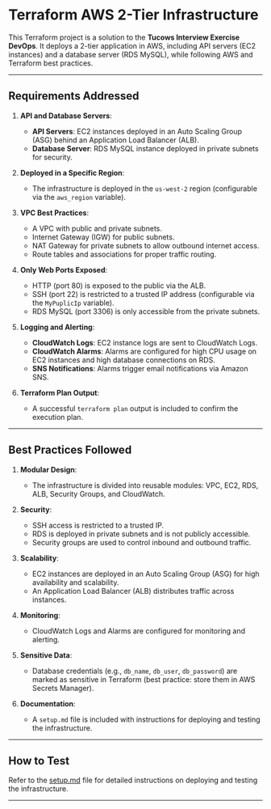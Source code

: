 # Terraform AWS 2-Tier Infrastructure

This Terraform project is a solution to the **Tucows Interview Exercise DevOps**. It deploys a 2-tier application in AWS, including API servers (EC2 instances) and a database server (RDS MySQL), while following AWS and Terraform best practices.

---

## Requirements Addressed

1. **API and Database Servers**:
   - **API Servers**: EC2 instances deployed in an Auto Scaling Group (ASG) behind an Application Load Balancer (ALB).
   - **Database Server**: RDS MySQL instance deployed in private subnets for security.

2. **Deployed in a Specific Region**:
   - The infrastructure is deployed in the `us-west-2` region (configurable via the `aws_region` variable).

3. **VPC Best Practices**:
   - A VPC with public and private subnets.
   - Internet Gateway (IGW) for public subnets.
   - NAT Gateway for private subnets to allow outbound internet access.
   - Route tables and associations for proper traffic routing.

4. **Only Web Ports Exposed**:
   - HTTP (port 80) is exposed to the public via the ALB.
   - SSH (port 22) is restricted to a trusted IP address (configurable via the `MyPuplicIp` variable).
   - RDS MySQL (port 3306) is only accessible from the private subnets.

5. **Logging and Alerting**:
   - **CloudWatch Logs**: EC2 instance logs are sent to CloudWatch Logs.
   - **CloudWatch Alarms**: Alarms are configured for high CPU usage on EC2 instances and high database connections on RDS.
   - **SNS Notifications**: Alarms trigger email notifications via Amazon SNS.

6. **Terraform Plan Output**:
   - A successful `terraform plan` output is included to confirm the execution plan.

---

## Best Practices Followed

1. **Modular Design**:
   - The infrastructure is divided into reusable modules: VPC, EC2, RDS, ALB, Security Groups, and CloudWatch.

2. **Security**:
   - SSH access is restricted to a trusted IP.
   - RDS is deployed in private subnets and is not publicly accessible.
   - Security groups are used to control inbound and outbound traffic.

3. **Scalability**:
   - EC2 instances are deployed in an Auto Scaling Group (ASG) for high availability and scalability.
   - An Application Load Balancer (ALB) distributes traffic across instances.

4. **Monitoring**:
   - CloudWatch Logs and Alarms are configured for monitoring and alerting.

5. **Sensitive Data**:
   - Database credentials (e.g., `db_name`, `db_user`, `db_password`) are marked as sensitive in Terraform (best practice: store them in AWS Secrets Manager).

6. **Documentation**:
   - A `setup.md` file is included with instructions for deploying and testing the infrastructure.

---

## How to Test

Refer to the [setup.md](setup.md) file for detailed instructions on deploying and testing the infrastructure.

---

